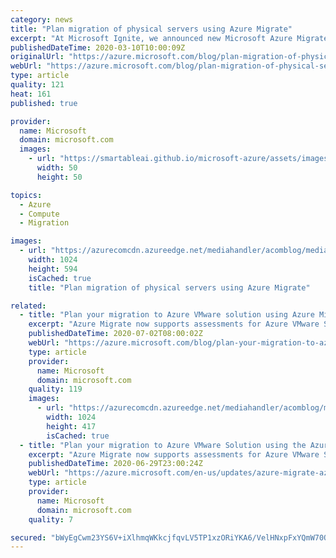 ```yaml
---
category: news
title: "Plan migration of physical servers using Azure Migrate"
excerpt: "At Microsoft Ignite, we announced new Microsoft Azure Migrate assessment capabilities that further simplify migration planning. In this post, I will talk about how you can plan migration of physical servers. Using this feature, you can also plan migration of virtual machines of any hypervisor or cloud."
publishedDateTime: 2020-03-10T10:00:09Z
originalUrl: "https://azure.microsoft.com/blog/plan-migration-of-physical-servers-using-azure-migrate/"
webUrl: "https://azure.microsoft.com/blog/plan-migration-of-physical-servers-using-azure-migrate/"
type: article
quality: 121
heat: 161
published: true

provider:
  name: Microsoft
  domain: microsoft.com
  images:
    - url: "https://smartableai.github.io/microsoft-azure/assets/images/organizations/microsoft.com-50x50.jpg"
      width: 50
      height: 50

topics:
  - Azure
  - Compute
  - Migration

images:
  - url: "https://azurecomcdn.azureedge.net/mediahandler/acomblog/media/Default/blog/b1ef990c-46e2-4a1f-b878-3c9a016d9b97.jpg"
    width: 1024
    height: 594
    isCached: true
    title: "Plan migration of physical servers using Azure Migrate"

related:
  - title: "Plan your migration to Azure VMware solution using Azure Migrate"
    excerpt: "Azure Migrate now supports assessments for Azure VMware Solution (AVS), providing even more options for you to plan your migration to Azure."
    publishedDateTime: 2020-07-02T08:00:02Z
    webUrl: "https://azure.microsoft.com/blog/plan-your-migration-to-azure-vmware-solution-using-azure-migrate/"
    type: article
    provider:
      name: Microsoft
      domain: microsoft.com
    quality: 119
    images:
      - url: "https://azurecomcdn.azureedge.net/mediahandler/acomblog/media/Default/blog/5e1ed9d8-5fd5-45d0-9a03-1a6c9a8b2da0.png"
        width: 1024
        height: 417
        isCached: true
  - title: "Plan your migration to Azure VMware Solution using the Azure Migrate server assessment tool"
    excerpt: "Azure Migrate now supports assessments for Azure VMware Solution. Plan your move to Azure VMware Solution using the Azure Migrate server assessment tool."
    publishedDateTime: 2020-06-29T23:00:24Z
    webUrl: "https://azure.microsoft.com/en-us/updates/azure-migrate-azure-vmware-solution-assessment-preview/"
    type: article
    provider:
      name: Microsoft
      domain: microsoft.com
    quality: 7

secured: "bWyEgCwm23YS6V+iXlhmqWKkcjfqvLV5TP1xzORiYKA6/VelHNxpFxYQmW70QCdPlCc58NcjWqTpfzObwZQcKGj+0cqXiYykIX5jVZC6jqOIzuTwvdRx4bEKsAS22x84gB11IY5ApEtE2qQL5bKgkb7iCrZLQj6LhtDx0WWzxodg2r0Y1ktUuRhJzwy/l+GFEE1Ejz7sSvptl8pOvaOdLMaeGi7aXcG8bjw/QdlZqebgULW6QbfRGgt9Fo0qz53MhXL2mGGxELaKREQwf1WAnSSF6OVyPBDCFcPjUIfF1u9umgKqbijno5TlpO/isUSvofSEAoZrEZeol48ligGlbw4MRvfUU8TAhlKEyIHhuAw=;Po8OIXU9Z0NqYYY4mmVCww=="
---
```


